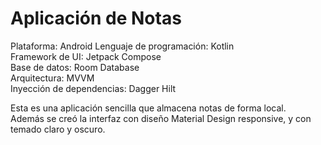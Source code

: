 # Aplicación de Notas
  
Plataforma: Android
Lenguaje de programación: Kotlin  
Framework de UI: Jetpack Compose  
Base de datos: Room Database  
Arquitectura: MVVM  
Inyección de dependencias: Dagger Hilt  
  
Esta es una aplicación sencilla que almacena notas de forma local.  
Además se creó la interfaz con diseño Material Design responsive, y con temado claro y oscuro.  

